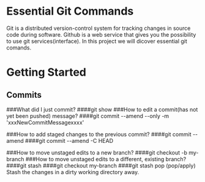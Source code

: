 # Essential Git Commands
Git is a distributed version-control system for tracking changes in source code during software.
Github is a web service that gives you the possibility to use git services(interface).
In this project we will dicover essential git comands.

# Getting Started
## Commits 
###What did I just commit?
    ####git show
###How to edit a commit(has not yet been pushed) message?
    ####git commit --amend --only -m 'xxxNewCommitMessagexxxx'

###How to add staged changes to the previous commit?
    ####git commit --amend
    ####git commit --amend -C HEAD

###How to move unstaged edits to a new branch?
    ####git checkout -b my-branch
###How to move unstaged edits to a different, existing branch?
    ####git stash
    ####git checkout my-branch
    ####git stash pop (pop/apply) 
Stash the changes in a dirty working directory away.



